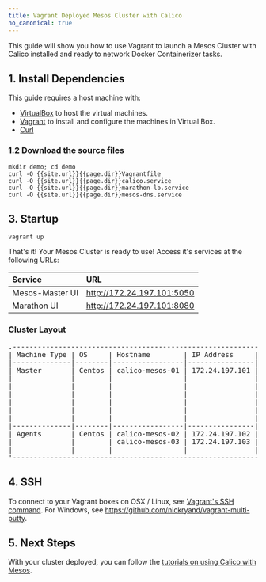 ```yaml
---
title: Vagrant Deployed Mesos Cluster with Calico
no_canonical: true
---
```

This guide will show you how to use Vagrant to launch a Mesos Cluster
with Calico installed and ready to network Docker Containerizer tasks.

## 1. Install Dependencies
This guide requires a host machine with:

 * [VirtualBox][virtualbox] to host the virtual machines.
 * [Vagrant][vagrant] to install and configure the machines in Virtual Box.
 * [Curl][curl]

### 1.2 Download the source files

    mkdir demo; cd demo
    curl -O {{site.url}}{{page.dir}}Vagrantfile
    curl -O {{site.url}}{{page.dir}}calico.service
    curl -O {{site.url}}{{page.dir}}marathon-lb.service
    curl -O {{site.url}}{{page.dir}}mesos-dns.service

## 3. Startup

```shell
vagrant up
```

That's it! Your Mesos Cluster is ready to use! Access it's services at the
following URLs:

| Service         | URL                        |
| :-------------- | :------------------------- |
| Mesos-Master UI | http://172.24.197.101:5050 |
| Marathon UI     | http://172.24.197.101:8080 |

### Cluster Layout

<pre>
.-----------------------------------------------------------------------------------.
| Machine Type | OS     | Hostname        | IP Address     | Services               |
|--------------|--------|-----------------|----------------|------------------------|
| Master       | Centos | calico-mesos-01 | 172.24.197.101 | mesos-master           |
|              |        |                 |                | etcd                   |
|              |        |                 |                | docker                 |
|              |        |                 |                | zookeeper              |
|              |        |                 |                | marathon               |
|              |        |                 |                | marathon load-balancer |
|              |        |                 |                | calico-node            |
|--------------|--------|-----------------|----------------|------------------------|
| Agents       | Centos | calico-mesos-02 | 172.24.197.102 | mesos-agent            |
|              |        | calico-mesos-03 | 172.24.197.103 | docker                 |
|              |        |                 |                | calico-node            |
'-----------------------------------------------------------------------------------'
</pre>

## 4. SSH
To connect to your Vagrant boxes on OSX / Linux, see
[Vagrant's SSH command](https://www.vagrantup.com/docs/cli/ssh.html).
For Windows, see <https://github.com/nickryand/vagrant-multi-putty>.

## 5. Next Steps
With your cluster deployed, you can follow the
[tutorials on using Calico with Mesos]({{site.baseurl}}/{{page.version}}/getting-started/mesos#tutorials).

[virtualbox]: https://www.virtualbox.org/
[vagrant]: https://www.vagrantup.com/
[curl]: https://curl.haxx.se/
